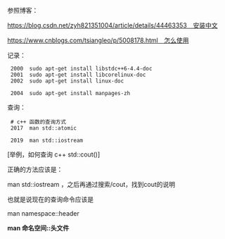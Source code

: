 参照博客：

https://blog.csdn.net/zyh821351004/article/details/44463353　安装中文

https://www.cnblogs.com/tsiangleo/p/5008178.html　怎么使用



记录：

```shell
 2000  sudo apt-get install libstdc++6-4.4-doc
 2001  sudo apt-get install libcorelinux-doc
 2002  sudo apt-get install linux-doc

 2004  sudo apt-get install manpages-zh
```



查询：

```shell
 # c++ 函数的查询方式
 2017  man std::atomic

 2019  man std::iostream
```



[举例，如何查询 c++ std::cout()]

正确的方法应该是：

man std::iostream  ，之后再通过搜索/cout，找到cout的说明

也就是说现在的查询命令应该是

man namespace::header   

**man 命名空间::头文件**

